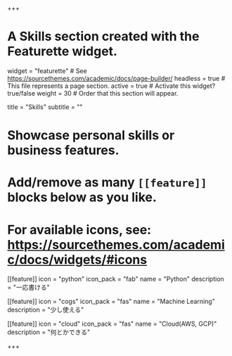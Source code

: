 +++
# A Skills section created with the Featurette widget.
widget = "featurette"  # See https://sourcethemes.com/academic/docs/page-builder/
headless = true  # This file represents a page section.
active = true  # Activate this widget? true/false
weight = 30  # Order that this section will appear.

title = "Skills"
subtitle = ""

# Showcase personal skills or business features.
# 
# Add/remove as many `[[feature]]` blocks below as you like.
# 
# For available icons, see: https://sourcethemes.com/academic/docs/widgets/#icons

[[feature]]
  icon = "python"
  icon_pack = "fab"
  name = "Python"
  description = "一応書ける"
  
[[feature]]
  icon = "cogs"
  icon_pack = "fas"
  name = "Machine Learning"
  description = "少し使える"  
  
[[feature]]
  icon = "cloud"
  icon_pack = "fas"
  name = "Cloud(AWS, GCP)"
  description = "何とかできる"

+++
